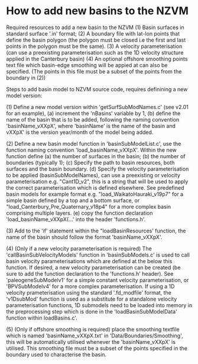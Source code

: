 # How to add new basins to the NZVM

Required resources to add a new basin to the NZVM 
    (1) Basin surfaces in standard surface '.in' format; 
    (2) A boundary file with lat-lon points that define the basin polygon (the polygon must be closed i.e the first and last points in the polygon must be the same). 
    (3) A velocity parameterisation (can use a preexisting parameterisation such as the 1D velocity structure applied in the Canterbury basin)
    (4) An optional offshore smoothing points text file which basin-edge smoothing will be appied at can also be specified. (The points in this file must be a subset of the points from the boundary in (2))


Steps to add basin model to NZVM source code, requires definining a new model version:

(1) Define a new model version within 'getSurfSubModNames.c' (see v2.01 for an example),  (a) increment the 'nBasins' variable by 1, (b) define the name of the basin that is to be added, following the naming convention 'basinName_vXXpX', where 'basinName' is the name of the basin and vXXpX' is the version year/month of the model being added.

(2) Define a new basin model function in 'basinSubModelList.c', use the function naming convention 'load_basinName_vXXpX'.  Within the new function define (a) the number of surfaces in the basin; (b) the number of boundaries (typically 1); (c) Specify the path to basin resources, both surfaces and the basin boundary. (d) Specify the velocity parameterisation to be applied (basinSubModelNames), can use a preexisting or velocity parameterisation e.g. "Cant1D_v2", this is a string that will be used to apply the correct parameterisation which is defined elsewhere. See predefined basin models for example format e.g. "load_WaikatoHauraki_v19p7" for a simple basin defined by a top and a bottom surface, or  "load_Canterbury_Pre_Quaternary_v18p4" for a more complex basin comprising multiple layers. (e) copy the function declaration  'load_basinName_vXXpX(...' into the header 'functions.h'.

(3) Add to the 'if' statement within the "loadBasinResources' function, the name of the basin should follow the format 'basinName_vXXpX'.


(4) (Only if a new velocity parameterisation is required) The 'callBasinSubVelocityModels' function in 'basinSubModels.c' is used to call basin velocity parameterisations which are defined at the below this function. If desired, a new velocity parameterisation can be created (be sure to add the function declaration to the 'functions.h' header). See 'paleogeneSubModelv1' for a simple constant velocity parameterisation, or 'BPVSubModelv4' for a more complex parameterisation. If using a 1D velocity prameterisation using the standard '.fd_modfile' format, the 'v1DsubMod' function is used as a substitute for a standalone velocity parameterisation functions, 1D submodels need to be loaded into memory in the preprocessing step which is done in the 'loadBasinSubModelData' function within loadBasins.c'. 

(5) (Only if offshore smoothing is required) place the smoothing textfile which is named 'basinName_vXXpX.txt' in 'Data/Boundaries/Smoothing', this will be automatically utilised whenever the 'basinName_vXXpX' is utilised. This smoothing file must be a subset of the points specified in the boundary used to characterise the basin. 
